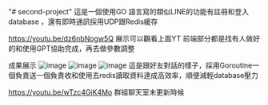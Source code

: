 "# second-project" 
這是一個使用GO 語言寫的類似LINE的功能有註冊和登入database ，還有即時通訊採用UDP跟Redis緩存

https://youtu.be/dz6nbNogw5Q
展示可以觀看上面YT 
前端部分都是找有人做好的和使用GPT協助完成，再去做參數調整

成果展示
![image](https://github.com/user-attachments/assets/ee4fdea8-7bd4-4b6d-924b-0f43a69e993b)
![image](https://github.com/user-attachments/assets/dc92e2b5-b284-438d-8567-42c8b9bb9050)
![image](https://github.com/user-attachments/assets/039a4500-5685-497f-8fae-b16a6525c97a)
這是跟好友對話的樣子，採用Goroutine一個負責送一個負責收和使用去redis讀取資料達成高效率，順便減輕database壓力


https://youtu.be/wTzc4GjK4Mo
群組聊天室未更新時候
